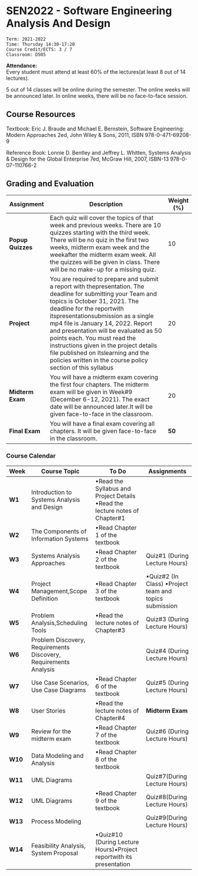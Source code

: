 # SEN2022 - Software Engineering Analysis And Design

```
Term: 2021-2022
Time: Thursday 14:30-17:20
Course Credit/ECTS: 3 / 7
Classroom: D505
```
**Attendance:**  
Every student must attend at least 60% of the lectures(at least 8 out of 14 lectures).  

5 out of 14 classes will be online during the semester. The online weeks will be announced later. In online weeks, there will be no face-to-face session.

## **Course Resources**

Textbook: Eric J. Braude and Michael E. Bernstein, Software Engineering: Modern Approaches 2ed, John Wiley & Sons, 2011, ISBN 978-0-471-69208-9

Reference  Book: Lonnie D. Bentley and Jeffrey L. Whitten, Systems Analysis & Design for the Global Enterprise 7ed, McGraw Hill, 2007, ISBN-13 978-0-07-110766-2 

## **Grading and Evaluation**

| Assignment | Description | Weight (%)|
| ----------- | ----------- | ----------- |
| **Popup Quizzes** | Each quiz will cover the topics of that week and previous weeks. There are 10 quizzes starting with the third week. There will be no quiz in the first two weeks, midterm exam week and the weekafter the midterm exam week. All the quizzes will be given in class. There  will  be  no  make-up for a missing quiz. | 10 |
| **Project** | You are required to prepare and submit a report with thepresentation. The  deadline for submitting  your Team and topics is October 31, 2021. The deadline for the reportwith itspresentationsubmission as a single mp4 file is January 14, 2022. Report and presentation will be evaluated as 50 points  each. You  must    read  the  instructions  given  in  the project details file published on Itslearning and the policies written in the course policy section of this syllabus| 20
| **Midterm Exam** | You  will  have  a  midterm  exam covering the  first  four chapters.  The  midterm  exam  will  be  given  in  Week#9 (December 6-12, 2021). The exact date will be announced later.It will be given face-to-face in the classroom.| 20 |
|**Final Exam**| You will have a final exam covering all chapters. It will be given face-to-face in the classroom.| **50**

### **Course Calendar**

| Week | Course Topic | To Do | Assignments
| ----------- | ----------- | ----------- |----------- |
|**W1**         |Introduction to Systems Analysis and Design| •Read the Syllabus and Project Details •Read the lecture notes of Chapter#1 |            |
|**W2**| The Components of Information Systems |•Read Chapter 1 of the textbook|
|**W3**|Systems Analysis Approaches|•Read Chapter 2 of the textbook|Quiz#1 (During Lecture Hours)
|**W4**|Project Management,Scope Definition|•Read Chapter 3 of the textbook|•Quiz#2 (In Class)  •Project team and topics submission
|**W5**|Problem Analysis,Scheduling Tools|•Read the lecture notes of Chapter#3|Quiz#3 (During Lecture Hours)
|**W6**|Problem Discovery, Requirements Discovery, Requirements Analysis| |Quiz#4 (During Lecture Hours)
|**W7**|Use Case Scenarios, Use Case Diagrams|•Read Chapter 6 of the textbook|Quiz#5 (During Lecture Hours)
|**W8**|User Stories|•Read the lecture notes of Chapter#4 |**Midterm Exam**
|**W9**|Review for the midterm exam|•Read Chapter 7 of the textbook|Quiz#6 (During Lecture Hours)
|**W10**|Data Modeling and Analysis|•Read Chapter 8 of the textbook||
|**W11**|UML Diagrams| |Quiz#7(During Lecture Hours)
|**W12**|UML Diagrams|•Read Chapter 9 of the textbook|Quiz#8(During Lecture Hours)
|**W13**|Process Modeling||Quiz#9(During Lecture Hours)
|**W14**|Feasibility Analysis, System Proposal|•Quiz#10 (During Lecture Hours)•Project reportwith its presentation 
